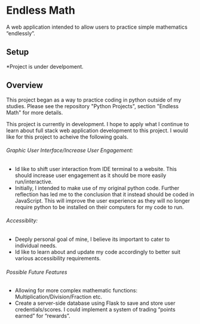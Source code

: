 # Endless Math
A web application intended to allow users to practice simple mathematics “endlessly”. 

## Setup
*Project is under develpoment.

## Overview
This project began as a way to practice coding in python outside of my studies. Please see the repository "Python Projects", section "Endless Math" for more details.

This project is currently in development. I hope to apply what I continue to learn about full stack web application development to this project. I would like for this project to acheive the following goals. 

###### Graphic User Interface/Increase User Engagement: 
- Id like to shift user interaction from IDE terminal to a website. This should increase user engagement as it should be more easily run/interactive. 
- Initially, I intended to make use of my original python code. Further reflection has led me to the conclusion that it instead should be coded in JavaScript. This will improve the user experience as they will no longer require python to be installed on their computers for my code to run.

###### Accessiblity: 
- Deeply personal goal of mine, I believe its important to cater to individual needs. 
- Id like to learn about and update my code accordingly to better suit various accessibility requirements.

###### Possible Future Features
- Allowing for more complex mathematic functions: Multiplication/Division/Fraction etc.
- Create a server-side database using Flask to save and store user credentials/scores. I could implement a system of trading “points earned” for “rewards”.
